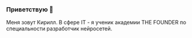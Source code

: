 ### Приветствую 👋
Меня зовут Кирилл.
В сфере IT - я ученик академии THE FOUNDER по специальности разработчик нейросетей.

